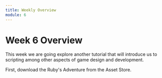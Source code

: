 ```yaml
---
title: Weekly Overview
module: 6
---
```


# Week 6 Overview <br />

This week we are going explore another tutorial that will introduce us to scripting among other aspects of game design and development.

First, download the Ruby's Adventure from the Asset Store.